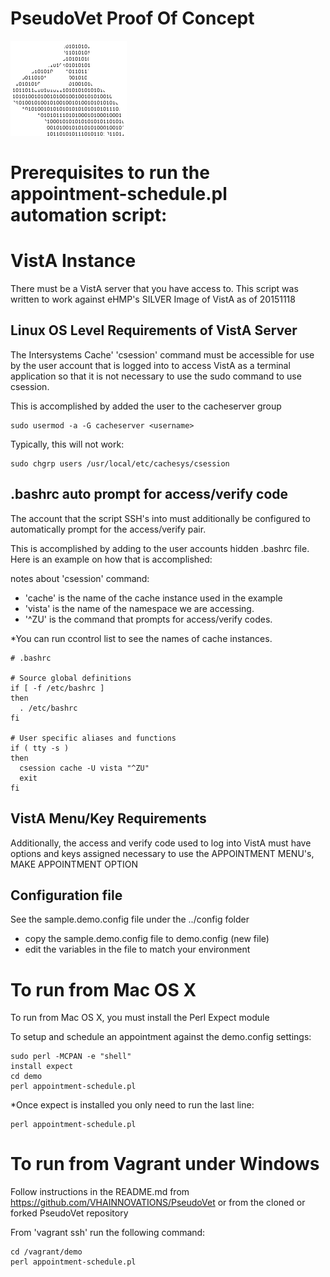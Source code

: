 # PseudoVet Proof Of Concept
![PseudoVet Logo](https://github.com/VHAINNOVATIONS/PseudoVet/blob/master/branding/PseudoVet.png)

# Prerequisites to run the appointment-schedule.pl automation script:

# VistA Instance
There must be a VistA server that you have access to.  This script was written to 
work against eHMP's SILVER Image of VistA as of 20151118

## Linux OS Level Requirements of VistA Server
The Intersystems Cache' 'csession' command must be accessible for use by 
the user account that is logged into to access VistA as a terminal application
so that it is not necessary to use the sudo command to use csession.

This is accomplished by added the user to the cacheserver group

```
sudo usermod -a -G cacheserver <username>
```

Typically, this will not work:
```
sudo chgrp users /usr/local/etc/cachesys/csession
```

## .bashrc auto prompt for access/verify code
The account that the script SSH's into must additionally be configured to 
automatically prompt for the access/verify pair.

This is accomplished by adding to the user accounts hidden .bashrc file.  
Here is an example on how that is accomplished:

notes about 'csession' command:
- 'cache' is the name of the cache instance used in the example
- 'vista' is the name of the namespace we are accessing.  
- '^ZU' is the command that prompts for access/verify codes.

*You can run ccontrol list to see the names of cache instances.

```
# .bashrc

# Source global definitions
if [ -f /etc/bashrc ]
then
  . /etc/bashrc
fi

# User specific aliases and functions
if ( tty -s )
then
  csession cache -U vista "^ZU"
  exit
fi
```
## VistA Menu/Key Requirements
Additionally, the access and verify code used to log into VistA must have 
options and keys assigned necessary to use the APPOINTMENT MENU's, MAKE 
APPOINTMENT OPTION

## Configuration file
See the sample.demo.config file under the ../config folder
- copy the sample.demo.config file to demo.config (new file)
- edit the variables in the file to match your environment

# To run from Mac OS X
To run from Mac OS X, you must install the Perl Expect module

To setup and schedule an appointment against the demo.config settings:
```
sudo perl -MCPAN -e "shell"
install expect
cd demo
perl appointment-schedule.pl
```
*Once expect is installed you only need to run the last line:
```
perl appointment-schedule.pl
```

# To run from Vagrant under Windows
Follow instructions in the README.md from https://github.com/VHAINNOVATIONS/PseudoVet
or from the cloned or forked PseudoVet repository

From 'vagrant ssh' run the following command:
```
cd /vagrant/demo
perl appointment-schedule.pl
```
